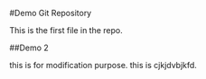 #Demo Git Repository

This is the first file in the repo.

##Demo 2

this is for modification purpose.
this is cjkjdvbjkfd.